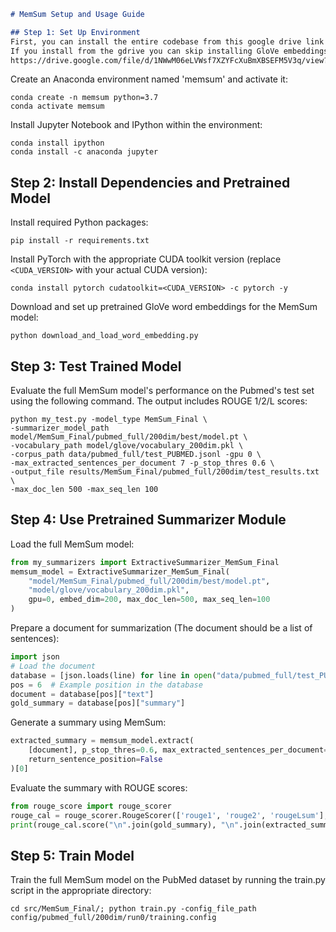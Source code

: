 ```markdown
# MemSum Setup and Usage Guide

## Step 1: Set Up Environment
First, you can install the entire codebase from this google drive link containing embeddings and the pretrained model. 
If you install from the gdrive you can skip installing GloVe embeddings, and go straight to testing the trained model. 
https://drive.google.com/file/d/1NWwM06eLVWsf7XZYFcXuBmXBSEFM5V3q/view?usp=sharing
```
Create an Anaconda environment named 'memsum' and activate it:
```
conda create -n memsum python=3.7
conda activate memsum
```

Install Jupyter Notebook and IPython within the environment:
```
conda install ipython
conda install -c anaconda jupyter
```

## Step 2: Install Dependencies and Pretrained Model
Install required Python packages:
```
pip install -r requirements.txt
```

Install PyTorch with the appropriate CUDA toolkit version (replace `<CUDA_VERSION>` with your actual CUDA version):
```
conda install pytorch cudatoolkit=<CUDA_VERSION> -c pytorch -y
```

Download and set up pretrained GloVe word embeddings for the MemSum model:
```
python download_and_load_word_embedding.py
```

## Step 3: Test Trained Model
Evaluate the full MemSum model's performance on the Pubmed's test set using the following command. The output includes ROUGE 1/2/L scores:
```
python my_test.py -model_type MemSum_Final \
-summarizer_model_path model/MemSum_Final/pubmed_full/200dim/best/model.pt \
-vocabulary_path model/glove/vocabulary_200dim.pkl \
-corpus_path data/pubmed_full/test_PUBMED.jsonl -gpu 0 \
-max_extracted_sentences_per_document 7 -p_stop_thres 0.6 \
-output_file results/MemSum_Final/pubmed_full/200dim/test_results.txt \
-max_doc_len 500 -max_seq_len 100
```

## Step 4: Use Pretrained Summarizer Module
Load the full MemSum model:
```python
from my_summarizers import ExtractiveSummarizer_MemSum_Final
memsum_model = ExtractiveSummarizer_MemSum_Final(
    "model/MemSum_Final/pubmed_full/200dim/best/model.pt",
    "model/glove/vocabulary_200dim.pkl",
    gpu=0, embed_dim=200, max_doc_len=500, max_seq_len=100
)
```

Prepare a document for summarization (The document should be a list of sentences):
```python
import json
# Load the document
database = [json.loads(line) for line in open("data/pubmed_full/test_PUBMED.jsonl").readlines()]
pos = 6  # Example position in the database
document = database[pos]["text"]
gold_summary = database[pos]["summary"]
```

Generate a summary using MemSum:
```python
extracted_summary = memsum_model.extract(
    [document], p_stop_thres=0.6, max_extracted_sentences_per_document=7, 
    return_sentence_position=False
)[0]
```

Evaluate the summary with ROUGE scores:
```python
from rouge_score import rouge_scorer
rouge_cal = rouge_scorer.RougeScorer(['rouge1', 'rouge2', 'rougeLsum'], use_stemmer=True)
print(rouge_cal.score("\n".join(gold_summary), "\n".join(extracted_summary)))
```

## Step 5: Train Model
Train the full MemSum model on the PubMed dataset by running the train.py script in the appropriate directory:
```
cd src/MemSum_Final/; python train.py -config_file_path config/pubmed_full/200dim/run0/training.config
```
```

